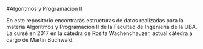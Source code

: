 #Algoritmos y Programación II

En este repositorio encontrarás estructuras de datos realizadas para la materia Algoritmos y Programación II de la Facultad de Ingeniería de la UBA. La cursé en 2017 en la cátedra de Rosita Wachenchauzer, actual cátedra a cargo de Martin Buchwald.

